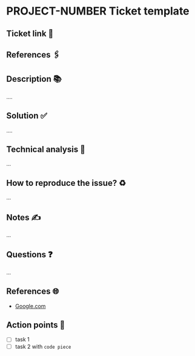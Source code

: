 # PROJECT-NUMBER Ticket template

## Ticket link 🔗

## References 🖇️

## Description 📚

....

## Solution ✅

....

## Technical analysis 🔧

...

## How to reproduce the issue? ♻

...

## Notes ✍

...

## Questions ❓

...

## References 🌐

- [Google.com](https://www.google.com/)

## Action points 📌

- [ ] task 1
- [ ] task 2 with `code piece`
